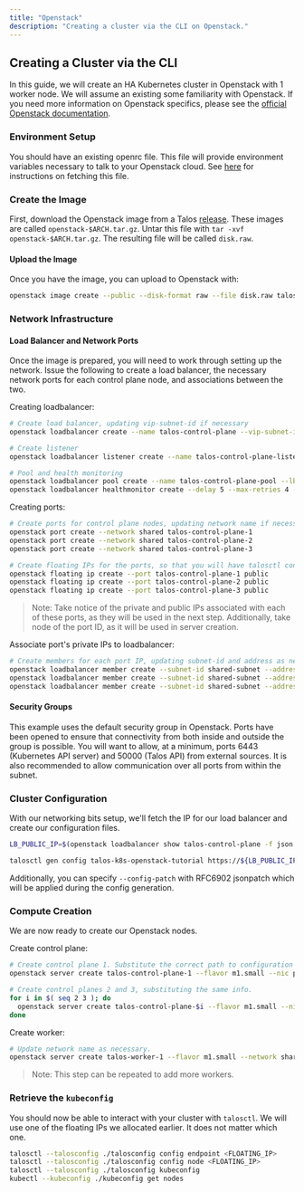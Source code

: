 ```yaml
---
title: "Openstack"
description: "Creating a cluster via the CLI on Openstack."
---
```


## Creating a Cluster via the CLI

In this guide, we will create an HA Kubernetes cluster in Openstack with 1 worker node.
We will assume an existing some familiarity with Openstack.
If you need more information on Openstack specifics, please see the [official Openstack documentation](https://docs.openstack.org).

### Environment Setup

You should have an existing openrc file.
This file will provide environment variables necessary to talk to your Openstack cloud.
See [here](https://docs.openstack.org/newton/user-guide/common/cli-set-environment-variables-using-openstack-rc.html) for instructions on fetching this file.

### Create the Image

First, download the Openstack image from a Talos [release](https://github.com/talos-systems/talos/releases).
These images are called `openstack-$ARCH.tar.gz`.
Untar this file with `tar -xvf openstack-$ARCH.tar.gz`.
The resulting file will be called `disk.raw`.

#### Upload the Image

Once you have the image, you can upload to Openstack with:

```bash
openstack image create --public --disk-format raw --file disk.raw talos
```

### Network Infrastructure

#### Load Balancer and Network Ports

Once the image is prepared, you will need to work through setting up the network.
Issue the following to create a load balancer, the necessary network ports for each control plane node, and associations between the two.

Creating loadbalancer:

```bash
# Create load balancer, updating vip-subnet-id if necessary
openstack loadbalancer create --name talos-control-plane --vip-subnet-id public

# Create listener
openstack loadbalancer listener create --name talos-control-plane-listener --protocol TCP --protocol-port 6443 talos-control-plane

# Pool and health monitoring
openstack loadbalancer pool create --name talos-control-plane-pool --lb-algorithm ROUND_ROBIN --listener talos-control-plane-listener --protocol TCP
openstack loadbalancer healthmonitor create --delay 5 --max-retries 4 --timeout 10 --type TCP talos-control-plane-pool
```

Creating ports:

```bash
# Create ports for control plane nodes, updating network name if necessary
openstack port create --network shared talos-control-plane-1
openstack port create --network shared talos-control-plane-2
openstack port create --network shared talos-control-plane-3

# Create floating IPs for the ports, so that you will have talosctl connectivity to each control plane
openstack floating ip create --port talos-control-plane-1 public
openstack floating ip create --port talos-control-plane-2 public
openstack floating ip create --port talos-control-plane-3 public
```

> Note: Take notice of the private and public IPs associated with each of these ports, as they will be used in the next step.
> Additionally, take node of the port ID, as it will be used in server creation.

Associate port's private IPs to loadbalancer:

```bash
# Create members for each port IP, updating subnet-id and address as necessary.
openstack loadbalancer member create --subnet-id shared-subnet --address <PRIVATE IP OF talos-control-plane-1 PORT> --protocol-port 6443 talos-control-plane-pool
openstack loadbalancer member create --subnet-id shared-subnet --address <PRIVATE IP OF talos-control-plane-2 PORT> --protocol-port 6443 talos-control-plane-pool
openstack loadbalancer member create --subnet-id shared-subnet --address <PRIVATE IP OF talos-control-plane-3 PORT> --protocol-port 6443 talos-control-plane-pool
```

#### Security Groups

This example uses the default security group in Openstack.
Ports have been opened to ensure that connectivity from both inside and outside the group is possible.
You will want to allow, at a minimum, ports 6443 (Kubernetes API server) and 50000 (Talos API) from external sources.
It is also recommended to allow communication over all ports from within the subnet.

### Cluster Configuration

With our networking bits setup, we'll fetch the IP for our load balancer and create our configuration files.

```bash
LB_PUBLIC_IP=$(openstack loadbalancer show talos-control-plane -f json | jq -r .vip_address)

talosctl gen config talos-k8s-openstack-tutorial https://${LB_PUBLIC_IP}:6443
```

Additionally, you can specify `--config-patch` with RFC6902 jsonpatch which will be applied during the config generation.

### Compute Creation

We are now ready to create our Openstack nodes.

Create control plane:

```bash
# Create control plane 1. Substitute the correct path to configuration files and the desired flavor.
openstack server create talos-control-plane-1 --flavor m1.small --nic port-id=talos-control-plane-1 --image talos --user-data /path/to/init.yaml

# Create control planes 2 and 3, substituting the same info.
for i in $( seq 2 3 ); do
  openstack server create talos-control-plane-$i --flavor m1.small --nic port-id=talos-control-plane-$i --image talos --user-data /path/to/controlplane.yaml
done
```

Create worker:

```bash
# Update network name as necessary.
openstack server create talos-worker-1 --flavor m1.small --network shared --image talos --user-data /path/to/join.yaml
```

> Note: This step can be repeated to add more workers.

### Retrieve the `kubeconfig`

You should now be able to interact with your cluster with `talosctl`.
We will use one of the floating IPs we allocated earlier.
It does not matter which one.

```bash
talosctl --talosconfig ./talosconfig config endpoint <FLOATING_IP>
talosctl --talosconfig ./talosconfig config node <FLOATING_IP>
talosctl --talosconfig ./talosconfig kubeconfig
kubectl --kubeconfig ./kubeconfig get nodes
```
